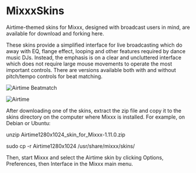 MixxxSkins
==========

Airtime-themed skins for Mixxx, designed with broadcast users in mind, are available for download and forking here.

These skins provide a simplified interface for live broadcasting which do away with EQ, flange effect, looping and other features required by dance music DJs. Instead, the emphasis is on a clear and uncluttered interface which does not require large mouse movements to operate the most important controls. There are versions available both with and without pitch/tempo controls for beat matching.

![Airtime Beatmatch](https://raw.github.com/danielhjames/MixxxSkins/master/Screenshot-AirtimeBeatmatch_skin_for_Mixxx.png)

![Airtime](https://raw.github.com/danielhjames/MixxxSkins/master/Screenshot-Airtime_skin_for_Mixxx.png)

After downloading one of the skins, extract the zip file and copy it to the skins directory on the computer where Mixxx is installed. For example, on Debian or Ubuntu:

unzip Airtime1280x1024_skin_for_Mixxx-1.11.0.zip

sudo cp -r Airtime1280x1024 /usr/share/mixxx/skins/

Then, start Mixxx and select the Airtime skin by clicking Options, Preferences, then Interface in the Mixxx main menu. 

